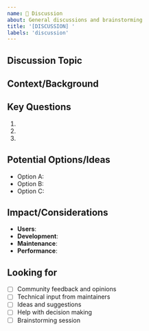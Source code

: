 ```yaml
---
name: 💬 Discussion
about: General discussions and brainstorming
title: '[DISCUSSION] '
labels: 'discussion'
---
```


<!--
🏷️ ISSUE TITLE NAMING RULES:
Format: [DISCUSSION] Short description of the discussion topic

✅ GOOD EXAMPLES:
- [DISCUSSION] Should we support WhatsApp integration?
- [DISCUSSION] Best practices for notification rate limiting
- [DISCUSSION] Architecture discussion for multi-tenant support
- [DISCUSSION] Ideas for improving user onboarding
- [DISCUSSION] Feedback on new configuration format
- [DISCUSSION] Community guidelines for contributors
- [DISCUSSION] Roadmap planning for next major version

❌ BAD EXAMPLES:
- Discussion (no [DISCUSSION] prefix)
- [DISCUSSION] Question (use [QUESTION] for specific questions)
- Ideas (no [DISCUSSION] prefix)
- [DISCUSSION] Help (use [QUESTION] for help requests)

📋 AVAILABLE ISSUE TYPES:
1. 🐛 Bug Report - Report broken functionality
2. ✨ Feature Request - Request new features
3. ❓ Question - Ask usage questions
4. 🔒 Security Report - Report security vulnerabilities
5. ⚡ Performance Issue - Report performance problems
6. 🔧 Enhancement - Suggest improvements to existing features
7. 💬 Discussion (this template) - General discussions and brainstorming
-->

## Discussion Topic
<!-- What would you like to discuss? -->

## Context/Background
<!-- Provide relevant background information -->

## Key Questions
<!-- What specific questions should we consider? -->
1. 
2. 
3. 

## Potential Options/Ideas
<!-- What are some possible approaches or solutions? -->
- Option A: 
- Option B: 
- Option C: 

## Impact/Considerations
<!-- What should we keep in mind? -->
- **Users**: 
- **Development**: 
- **Maintenance**: 
- **Performance**: 

## Looking for
- [ ] Community feedback and opinions
- [ ] Technical input from maintainers
- [ ] Ideas and suggestions
- [ ] Help with decision making
- [ ] Brainstorming session